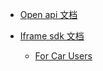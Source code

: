 - [Open api 文档](https://gitlab.com/gizmotech/Doc/wikis/Open-API-%E6%96%87%E6%A1%A3)

- [Iframe sdk 文档](https://gitlab.com/gizmotech/Doc/wikis/Iframe-SDK%E6%96%87%E6%A1%A3)

  - [For Car Users](https://gitlab.com/gizmotech/Doc/wikis/iframe-sdk---for-car-users-%E6%96%87%E6%A1%A3)